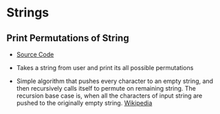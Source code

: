 # Strings

## Print Permutations of String

- [Source Code](strings/print_permutations.cpp)

- Takes a string from user and print its all possible permutations

- Simple algorithm that pushes every character to an empty string, and then recursively calls itself to permute on remaining string. The recursion base case is, when all the characters of input string are pushed to the originally empty string. [Wikipedia](https://en.wikipedia.org/wiki/Permutation)